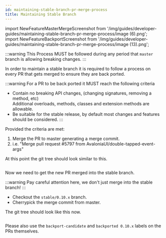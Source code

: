 ```yaml
---
id: maintaining-stable-branch-pr-merge-process
title: Maintaining Stable Branch
---
```


import NewFeatureMasterMergeScreenshot from '/img/guides/developer-guides/maintaining-stable-branch-pr-merge-process/image (6).png';
import NewFeatureBackportScreenshot from '/img/guides/developer-guides/maintaining-stable-branch-pr-merge-process/image (13).png';

:::warning
This Process MUST be followed during any period that `master` branch is allowing breaking changes.
:::

In order to maintain a stable branch it is required to follow a process on every PR that gets merged to ensure they are back ported.

:::warning
For a PR to be back ported it MUST reach the following criteria

* Contain no breaking API changes, (changing signatures, removing a method, etc)\
  Additional overloads, methods, classes and extension methods are allowable.
* Be suitable for the stable release, by default most changes and features should be considered.
:::

Provided the criteria are met:

1. Merge the PR to master generating a merge commit.
2. i.e. "Merge pull request #5797 from AvaloniaUI/double-tapped-event-args"

At this point the git tree should look similar to this.

<img className="center" src={NewFeatureMasterMergeScreenshot} alt="" />

Now we need to get the new PR merged into the stable branch.

:::warning
Pay careful attention here, we don't just merge into the stable branch!
:::

* Checkout the `stable/0.10.x` branch.
* Cherrypick the merge commit from master.

The git tree should look like this now.

<img className="center" src={NewFeatureBackportScreenshot} alt="" />

Please also use the `backport-candidate` and `backported 0.10.x` labels on the PRs themselves.